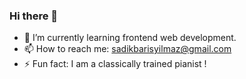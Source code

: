 ### Hi there 👋

- 🌱 I’m currently learning frontend web development.
- 📫 How to reach me: sadikbarisyilmaz@gmail.com
- ⚡ Fun fact: I am a classically trained pianist !

<!--
**sadikbarisyilmaz/sadikbarisyilmaz** is a ✨ _special_ ✨ repository because its `README.md` (this file) appears on your GitHub profile.

Here are some ideas to get you started:

- 🔭 I’m currently working on ...
- 👯 I’m looking to collaborate on ...
- 🤔 I’m looking for help with ...
- 💬 Ask me about ...
- 😄 Pronouns: ...

-->
